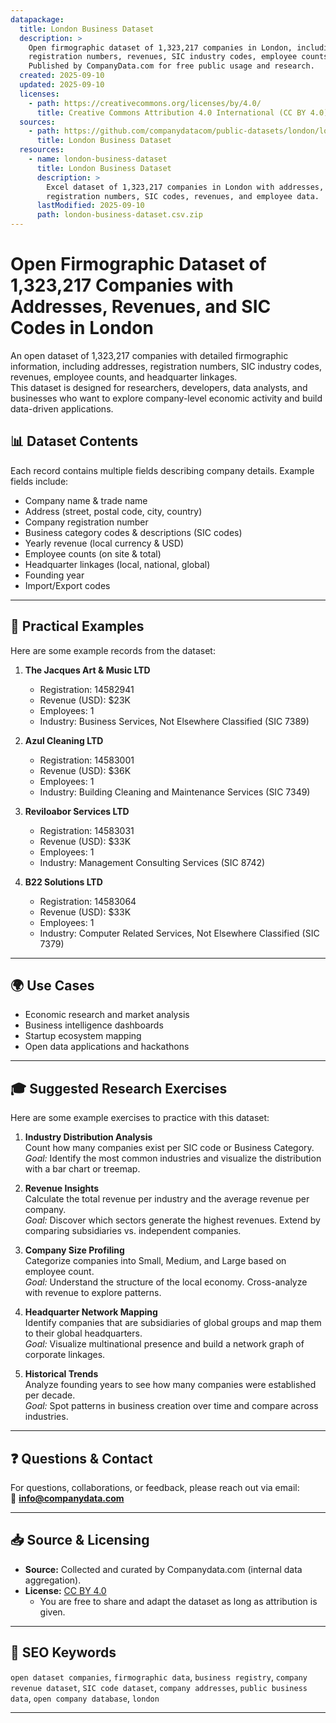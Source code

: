 ```yaml
---
datapackage:
  title: London Business Dataset
  description: >
    Open firmographic dataset of 1,323,217 companies in London, including addresses, 
    registration numbers, revenues, SIC industry codes, employee counts, and headquarter linkages. 
    Published by CompanyData.com for free public usage and research.
  created: 2025-09-10
  updated: 2025-09-10
  licenses:
    - path: https://creativecommons.org/licenses/by/4.0/
      title: Creative Commons Attribution 4.0 International (CC BY 4.0)
  sources:
    - path: https://github.com/companydatacom/public-datasets/london/london-business-dataset.csv.zip
      title: London Business Dataset
  resources:
    - name: london-business-dataset
      title: London Business Dataset
      description: >
        Excel dataset of 1,323,217 companies in London with addresses, 
        registration numbers, SIC codes, revenues, and employee data.
      lastModified: 2025-09-10
      path: london-business-dataset.csv.zip
---
```


# Open Firmographic Dataset of 1,323,217 Companies with Addresses, Revenues, and SIC Codes in London

An open dataset of 1,323,217 companies with detailed firmographic information, including addresses, registration numbers, SIC industry codes, revenues, employee counts, and headquarter linkages.  
This dataset is designed for researchers, developers, data analysts, and businesses who want to explore company-level economic activity and build data-driven applications.


## 📊 Dataset Contents

Each record contains multiple fields describing company details. Example fields include:

- Company name & trade name  
- Address (street, postal code, city, country)  
- Company registration number  
- Business category codes & descriptions (SIC codes)  
- Yearly revenue (local currency & USD)  
- Employee counts (on site & total)  
- Headquarter linkages (local, national, global)  
- Founding year  
- Import/Export codes  

---

## 🔎 Practical Examples

Here are some example records from the dataset:

1. **The Jacques Art & Music LTD**  
   - Registration: 14582941  
   - Revenue (USD): $23K  
   - Employees: 1  
   - Industry: Business Services, Not Elsewhere Classified (SIC 7389)  

2. **Azul Cleaning LTD**  
   - Registration: 14583001  
   - Revenue (USD): $36K  
   - Employees: 1  
   - Industry: Building Cleaning and Maintenance Services (SIC 7349)  

3. **Reviloabor Services LTD**  
   - Registration: 14583031  
   - Revenue (USD): $33K  
   - Employees: 1  
   - Industry: Management Consulting Services (SIC 8742)  

4. **B22 Solutions LTD**  
   - Registration: 14583064  
   - Revenue (USD): $33K  
   - Employees: 1  
   - Industry: Computer Related Services, Not Elsewhere Classified (SIC 7379)  


---

## 🌍 Use Cases
- Economic research and market analysis  
- Business intelligence dashboards  
- Startup ecosystem mapping  
- Open data applications and hackathons  

---

## 🎓 Suggested Research Exercises

Here are some example exercises to practice with this dataset:

1. **Industry Distribution Analysis**  
   Count how many companies exist per SIC code or Business Category.  
   *Goal:* Identify the most common industries and visualize the distribution with a bar chart or treemap.

2. **Revenue Insights**  
   Calculate the total revenue per industry and the average revenue per company.  
   *Goal:* Discover which sectors generate the highest revenues. Extend by comparing subsidiaries vs. independent companies.

3. **Company Size Profiling**  
   Categorize companies into Small, Medium, and Large based on employee count.  
   *Goal:* Understand the structure of the local economy. Cross-analyze with revenue to explore patterns.

4. **Headquarter Network Mapping**  
   Identify companies that are subsidiaries of global groups and map them to their global headquarters.  
   *Goal:* Visualize multinational presence and build a network graph of corporate linkages.

5. **Historical Trends**  
   Analyze founding years to see how many companies were established per decade.  
   *Goal:* Spot patterns in business creation over time and compare across industries.

---

## ❓ Questions & Contact
For questions, collaborations, or feedback, please reach out via email:  
📧 **info@companydata.com**

---

## 📥 Source & Licensing

- **Source:** Collected and curated by Companydata.com (internal data aggregation).  
- **License:** [CC BY 4.0](https://creativecommons.org/licenses/by/4.0/)  
  - You are free to share and adapt the dataset as long as attribution is given.

---

## 🔑 SEO Keywords
`open dataset companies`, `firmographic data`, `business registry`, `company revenue dataset`, `SIC code dataset`, `company addresses`, `public business data`, `open company database`, `london`

---

